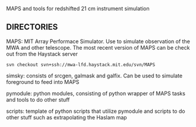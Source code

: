 MAPS and tools for redshifted 21 cm instrument simulation

DIRECTORIES
-----------
MAPS: MIT Array Performace Simulator. Use to simulate observation of the MWA
    and other telescope. The most recent version of MAPS can be check out from
    the Haystack server

    svn checkout svn+ssh://mwa-lfd.haystack.mit.edu/svn/MAPS

simsky: consists of srcgen, galmask and galfix. Can be used to simulate
    foreground to feed into MAPS

pymodule: python modules, consisting of python wrapper of MAPS tasks and tools
    to do other stuff

scripts: template of python scripts that utilize pymodule and scripts to do
    other stuff such as extrapolating the Haslam map
